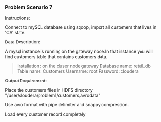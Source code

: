 ### Problem Scenario 7

Instructions:

Connect to mySQL database using sqoop, import all customers that lives in 'CA' state.

Data Description:

A mysql instance is running on the gateway node.In that instance you will find customers table that contains customers data.

> Installation : on the cluser node gateway 
> Database name:  retail_db
> Table name: Customers
> Username: root
> Password: cloudera



Output Requirement:

Place the customers files in HDFS directory "/user/cloudera/problem1/customers/avrodata"

Use avro format with pipe delimiter and snappy compression.

Load every customer record completely